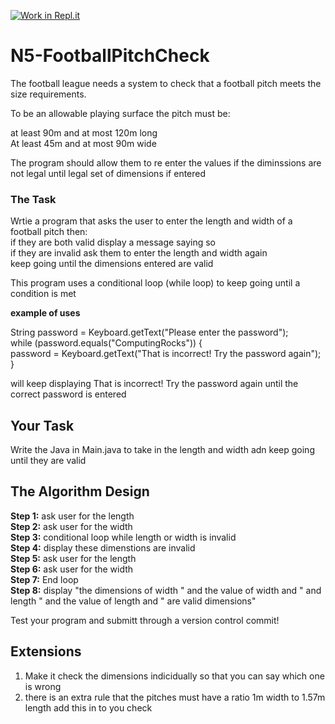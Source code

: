[![Work in Repl.it](https://classroom.github.com/assets/work-in-replit-14baed9a392b3a25080506f3b7b6d57f295ec2978f6f33ec97e36a161684cbe9.svg)](https://classroom.github.com/online_ide?assignment_repo_id=3978876&assignment_repo_type=AssignmentRepo)
# N5-FootballPitchCheck

The football league needs a system to check that a football pitch meets the size requirements.

To be an allowable playing surface the pitch must be:

at least 90m and at most 120m long\
At least 45m and at most 90m wide

The program should allow them to re enter the values if the diminssions are not legal until legal set of dimensions if entered

### The Task

Wrtie a program that asks the user to enter the length and width of a football pitch then:\
if they are both valid display a message saying so\
if they are invalid ask them to enter the length and width again\
keep going until the dimensions entered are valid

This program uses a conditional loop (while loop) to keep going until a condition is met

**example of uses**

String password = Keyboard.getText("Please enter the password");\
while (password.equals("ComputingRocks")) {\
     password = Keyboard.getText("That is incorrect! Try the password again");\
}

will keep displaying That is incorrect! Try the password again until the correct password is entered


## Your Task

Write the Java in Main.java to take in the length and width adn keep going until they are valid

## The Algorithm Design

**Step 1:** ask user for the length\
**Step 2:**	ask user for the width\
**Step 3:** conditional loop while length or width is invalid\
**Step 4:**	display these dimenstions are invalid\
**Step 5:** ask user for the length\
**Step 6:**	ask user for the width\
**Step 7:** End loop\
**Step 8:** display "the dimensions of width " and the value of width and " and length " and the value of length and " are valid dimensions"


Test your program and submitt through a version control commit!

## Extensions

1. Make it check the dimensions indicidually so that you can say which one is wrong
2. there is an extra rule that the pitches must have a ratio 1m width to 1.57m length add this in to you check
